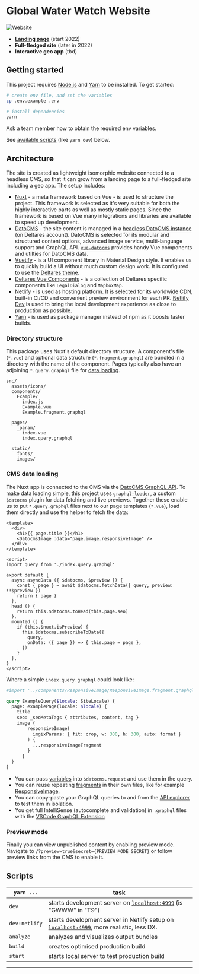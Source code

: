 # Global Water Watch Website

[![Website](https://img.shields.io/website?url=http%3A%2F%2Fwww.globalwaterwatch.io%2F)](https://www.globalwaterwatch.io/)

- [**Landing page**](https://www.globalwaterwatch.io/) (start 2022)
- **Full-fledged site** (later in 2022)
- **Interactive geo app** (tbd)


## Getting started

This project requires [Node.js](https://nodejs.org/) and [Yarn](https://yarnpkg.com/) to be installed. To get started:

```bash
# create env file, and set the variables
cp .env.example .env

# install dependencies
yarn
```

Ask a team member how to obtain the required env variables.

See [available scripts](#scripts) (like `yarn dev`) below.


## Architecture

The site is created as lightweight isomorphic website connected to a headless CMS, so that it can grow from a landing page to a full-fledged site including a geo app. The setup includes:

- [Nuxt](https://nuxtjs.org) - a meta framework based on Vue - is used to structure the project. This framework is selected as it's very suitable for both the highly interactive parts as well as mostly static pages. Since the framework is based on Vue many integrations and libraries are available to speed up development.
- [DatoCMS](https://www.datocms.com/) - the site content is managed in a [headless DatoCMS instance](https://global-water-watch-website.admin.datocms.com/) (on Deltares account). DatoCMS is selected for its modular and structured content options, advanced image service, multi-language support and GraphQL API. [`vue-datocms`](https://github.com/datocms/vue-datocms) provides handy Vue components and utilties for DatoCMS data.
- [Vuetify](https://vuetifyjs.com/en/) - is a UI component library in Material Design style. It enables us to quickly build a UI without much custom design work. It is configured to use the [Deltares theme](https://github.com/openearth/delta-vue-components/tree/master/packages/vuetify-theme).
- [Deltares Vue Components](https://github.com/openearth/delta-vue-components/tree/master/packages/vue-components) - is a collection of Deltares specific components like `LegalDialog` and `MapboxMap`.
- [Netlify](https://www.netlify.com/) - is used as hosting platform. It is selected for its worldwide CDN, built-in CI/CD and convenient preview environment for each PR. [Netlify Dev](https://www.netlify.com/products/dev/) is used to bring the local development experience as close to production as possible.
- [Yarn](yarnpkg.com/) - is used as package manager instead of npm as it boosts faster builds.


### Directory structure

This package uses Nuxt's default directory structure. A component's file (`*.vue`) and optional data structure (`*.fragment.graphql`) are bundled in a directory with the name of the component. Pages typically also have an adjoining `*.query.graphql` file for [data loading](#cms-data-loading).

```
src/
  assets/icons/
  components/
    Example/
      index.js
      Example.vue
      Example.fragment.graphql

  pages/
    _param/
      index.vue
      index.query.graphql

  static/
    fonts/
    images/
```

### CMS data loading

The Nuxt app is connected to the CMS via the [DatoCMS GraphQL API](https://www.datocms.com/docs/content-delivery-api). To make data loading simple, this project uses [`graphql-loader`](https://www.npmjs.com/package/webpack-graphql-loader), a custom `$datocms` plugin for data fetching and live previews. Together these enable us to put `*.query.graphql` files next to our page templates (`*.vue`), load them directly and use the helper to fetch the data:

```vue
<template>
  <div>
    <h1>{{ page.title }}</h1>
    <DatocmsImage :data="page.image.responsiveImage" />
  </div>
</template>

<script>
import query from './index.query.graphql'

export default {
  async asyncData ({ $datocms, $preview }) {
    const { page } = await $datocms.fetchData({ query, preview: !!$preview })
    return { page }
  },
  head () {
    return this.$datocms.toHead(this.page.seo)
  },
  mounted () {
    if (this.$nuxt.isPreview) {
      this.$datocms.subscribeToData({
        query,
        onData: ({ page }) => { this.page = page },
      })
    }
  },
}
</script>
```

Where a simple `index.query.graphql` could look like:

```graphql
#import '../components/ResponsiveImage/ResponsiveImage.fragment.graphql'

query ExampleQuery($locale: SiteLocale) {
  page: examplePage(locale: $locale) {
    title
    seo: _seoMetaTags { attributes, content, tag }
    image {
        responsiveImage(
          imgixParams: { fit: crop, w: 300, h: 300, auto: format }
        ) {
          ...responsiveImageFragment
        }
      }
  }
}
```

- You can pass [variables](https://graphql.org/learn/queries/#variables) into `$datocms.request` and use them in the query.
- You can reuse repeating [fragments](https://graphql.org/learn/queries/#fragments) in their own files, like for example [ResponsiveImage](components/ResponsiveImage.fragment.graphql).
- You can copy-paste your GraphQL queries to and from the [API explorer](https://global-water-watch-website.admin.datocms.com/cda-explorer) to test them in isolation.
- You get full IntelliSense (autocomplete and validation) in `.graphql` files with the [VSCode GraphQL Extension](https://marketplace.visualstudio.com/items?itemName=GraphQL.vscode-graphql)

### Preview mode

Finally you can view unpublished content by enabling preview mode. Navigate to `/?preview=true&secret={PREVIEW_MODE_SECRET}` or follow preview links from the CMS to enable it.


## Scripts

`yarn ...` | task
--- | ---
`dev` | starts development server on [`localhost:4999`](http://localhost:4999) (is "GWWW" in "T9")
`dev:netlify` | starts development server in Netlify setup on [`localhost:4999`](http://localhost:4999), more realistic, less DX.
`analyze` | analyzes and visualizes output bundles
`build` | creates optimised production build
`start` | starts local server to test production build

---
